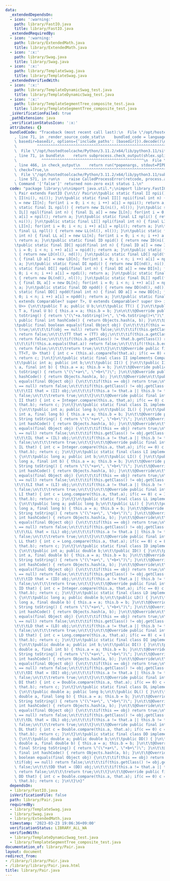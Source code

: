 ```yaml
---
data:
  _extendedDependsOn:
  - icon: ':warning:'
    path: library/FastIO.java
    title: library/FastIO.java
  _extendedRequiredBy:
  - icon: ':warning:'
    path: library/ExtendedMath.java
    title: library/ExtendedMath.java
  - icon: ':x:'
    path: library/Swag.java
    title: library/Swag.java
  - icon: ':x:'
    path: library/TemplateSwag.java
    title: library/TemplateSwag.java
  _extendedVerifiedWith:
  - icon: ':x:'
    path: library/TemplateDynamicSwag_test.java
    title: library/TemplateDynamicSwag_test.java
  - icon: ':x:'
    path: library/TemplateSegmentTree_composite_test.java
    title: library/TemplateSegmentTree_composite_test.java
  _isVerificationFailed: true
  _pathExtension: java
  _verificationStatusIcon: ':x:'
  attributes: {}
  bundledCode: "Traceback (most recent call last):\n  File \"/opt/hostedtoolcache/Python/3.11.2/x64/lib/python3.11/site-packages/onlinejudge_verify/documentation/build.py\"\
    , line 71, in _render_source_code_stat\n    bundled_code = language.bundle(stat.path,\
    \ basedir=basedir, options={'include_paths': [basedir]}).decode()\n          \
    \         ^^^^^^^^^^^^^^^^^^^^^^^^^^^^^^^^^^^^^^^^^^^^^^^^^^^^^^^^^^^^^^^^^^^^^^^^^^^^^^^^^\n\
    \  File \"/opt/hostedtoolcache/Python/3.11.2/x64/lib/python3.11/site-packages/onlinejudge_verify/languages/user_defined.py\"\
    , line 71, in bundle\n    return subprocess.check_output(shlex.split(command))\n\
    \           ^^^^^^^^^^^^^^^^^^^^^^^^^^^^^^^^^^^^^^^^^^^^^\n  File \"/opt/hostedtoolcache/Python/3.11.2/x64/lib/python3.11/subprocess.py\"\
    , line 466, in check_output\n    return run(*popenargs, stdout=PIPE, timeout=timeout,\
    \ check=True,\n           ^^^^^^^^^^^^^^^^^^^^^^^^^^^^^^^^^^^^^^^^^^^^^^^^^^^^^^^^^\n\
    \  File \"/opt/hostedtoolcache/Python/3.11.2/x64/lib/python3.11/subprocess.py\"\
    , line 571, in run\n    raise CalledProcessError(retcode, process.args,\nsubprocess.CalledProcessError:\
    \ Command '['false']' returned non-zero exit status 1.\n"
  code: "package library;\n\nimport java.util.*;\nimport library.FastIO;\n\nclass\
    \ Pair extends FastIO {\n\t// Pair\n\tpublic static final II npii() { return new\
    \ II(ni(), ni()); }\n\tpublic static final II[] npii(final int n) { final II a[]\
    \ = new II[n]; for(int i = 0; i < n; i ++) a[i] = npii(); return a; }\n\tpublic\
    \ static final IL npil() { return new IL(ni(), nl()); }\n\tpublic static final\
    \ IL[] npil(final int n) { final IL a[] = new IL[n]; for(int i = 0; i < n; i ++)\
    \ a[i] = npil(); return a; }\n\tpublic static final LI npli() { return new LI(nl(),\
    \ ni()); }\n\tpublic static final LI[] npli(final int n) { final LI a[] = new\
    \ LI[n]; for(int i = 0; i < n; i ++) a[i] = npli(); return a; }\n\tpublic static\
    \ final LL npll() { return new LL(nl(), nl()); }\n\tpublic static final LL[] npll(final\
    \ int n) { final LL a[] = new LL[n]; for(int i = 0; i < n; i ++) a[i] = npll();\
    \ return a; }\n\tpublic static final ID npid() { return new ID(ni(), nd()); }\n\
    \tpublic static final ID[] npid(final int n) { final ID a[] = new ID[n]; for(int\
    \ i = 0; i < n; i ++) a[i] = npid(); return a; }\n\tpublic static final LD npld()\
    \ { return new LD(nl(), nd()); }\n\tpublic static final LD[] npld(final int n)\
    \ { final LD a[] = new LD[n]; for(int i = 0; i < n; i ++) a[i] = npld(); return\
    \ a; }\n\tpublic static final DI npdi() { return new DI(nd(), ni()); }\n\tpublic\
    \ static final DI[] npdi(final int n) { final DI a[] = new DI[n]; for(int i =\
    \ 0; i < n; i ++) a[i] = npdi(); return a; }\n\tpublic static final DL npdl()\
    \ { return new DL(nd(), nl()); }\n\tpublic static final DL[] npdl(final int n)\
    \ { final DL a[] = new DL[n]; for(int i = 0; i < n; i ++) a[i] = npdl(); return\
    \ a; }\n\tpublic static final DD npdd() { return new DD(nd(), nd()); }\n\tpublic\
    \ static final DD[] npdd(final int n) { final DD a[] = new DD[n]; for(int i =\
    \ 0; i < n; i ++) a[i] = npdd(); return a; }\n\tpublic static final class TT<T\
    \ extends Comparable<? super T>, U extends Comparable<? super U>> implements Comparable<TT<T,\
    \ U>> {\n\t\tpublic T a; public U b;\n\t\tpublic TT() { }\n\t\tpublic TT(final\
    \ T a, final U b) { this.a = a; this.b = b; }\n\n\t\t@Override public final String\
    \ toString() { return \"(\"+a.toString()+\", \"+b.toString()+\")\"; }\n\t\t@Override\
    \ public final int hashCode() { return Objects.hash(a, b); }\n\t\t@Override\n\t\
    \tpublic final boolean equals(final Object obj) {\n\t\t\tif(this == obj) return\
    \ true;\n\t\t\tif(obj == null) return false;\n\t\t\tif(this.getClass() != obj.getClass())\
    \ return false;\n\t\t\tTT that = (TT) obj;\n\t\t\tif(this.a.getClass() != that.a.getClass())\
    \ return false;\n\t\t\tif(this.b.getClass() != that.b.getClass()) return false;\n\
    \t\t\tif(!this.a.equals(that.a)) return false;\n\t\t\tif(!this.b.equals(that.b))\
    \ return false;\n\t\t\treturn true;\n\t\t}\n\t\t@Override public final int compareTo(final\
    \ TT<T, U> that) { int c = (this.a).compareTo(that.a); if(c == 0) c = (this.b).compareTo(that.b);\
    \ return c; }\n\t}\n\tpublic static final class II implements Comparable<II> {\n\
    \t\tpublic int a; public int b;\n\t\tpublic II() { }\n\t\tpublic II(final int\
    \ a, final int b) { this.a = a; this.b = b; }\n\t\t@Override public final String\
    \ toString() { return \"(\"+a+\", \"+b+\")\"; }\n\t\t@Override public final int\
    \ hashCode() { return Objects.hash(a, b); }\n\t\t@Override\n\t\tpublic boolean\
    \ equals(final Object obj) {\n\t\t\tif(this == obj) return true;\n\t\t\tif(obj\
    \ == null) return false;\n\t\t\tif(this.getClass() != obj.getClass()) return false;\n\
    \t\t\tII that = (II) obj;\n\t\t\tif(this.a != that.a || this.b != that.b) return\
    \ false;\n\t\t\treturn true;\n\t\t}\n\t\t@Override public final int compareTo(final\
    \ II that) { int c = Integer.compare(this.a, that.a); if(c == 0) c = Integer.compare(this.b,\
    \ that.b); return c; }\n\t}\n\tpublic static final class IL implements Comparable<IL>\
    \ {\n\t\tpublic int a; public long b;\n\t\tpublic IL() { }\n\t\tpublic IL(final\
    \ int a, final long b) { this.a = a; this.b = b; }\n\t\t@Override public final\
    \ String toString() { return \"(\"+a+\", \"+b+\")\"; }\n\t\t@Override public final\
    \ int hashCode() { return Objects.hash(a, b); }\n\t\t@Override\n\t\tpublic boolean\
    \ equals(final Object obj) {\n\t\t\tif(this == obj) return true;\n\t\t\tif(obj\
    \ == null) return false;\n\t\t\tif(this.getClass() != obj.getClass()) return false;\n\
    \t\t\tIL that = (IL) obj;\n\t\t\tif(this.a != that.a || this.b != that.b) return\
    \ false;\n\t\t\treturn true;\n\t\t}\n\t\t@Override public final int compareTo(final\
    \ IL that) { int c = Integer.compare(this.a, that.a); if(c == 0) c = Long.compare(this.b,\
    \ that.b); return c; }\n\t}\n\tpublic static final class LI implements Comparable<LI>\
    \ {\n\t\tpublic long a; public int b;\n\t\tpublic LI() { }\n\t\tpublic LI(final\
    \ long a, final int b) { this.a = a; this.b = b; }\n\t\t@Override public final\
    \ String toString() { return \"(\"+a+\", \"+b+\")\"; }\n\t\t@Override public final\
    \ int hashCode() { return Objects.hash(a, b); }\n\t\t@Override\n\t\tpublic boolean\
    \ equals(final Object obj) {\n\t\t\tif(this == obj) return true;\n\t\t\tif(obj\
    \ == null) return false;\n\t\t\tif(this.getClass() != obj.getClass()) return false;\n\
    \t\t\tLI that = (LI) obj;\n\t\t\tif(this.a != that.a || this.b != that.b) return\
    \ false;\n\t\t\treturn true;\n\t\t}\n\t\t@Override public final int compareTo(final\
    \ LI that) { int c = Long.compare(this.a, that.a); if(c == 0) c = Integer.compare(this.b,\
    \ that.b); return c; }\n\t}\n\tpublic static final class LL implements Comparable<LL>\
    \ {\n\t\tpublic long a; public long b;\n\t\tpublic LL() { }\n\t\tpublic LL(final\
    \ long a, final long b) { this.a = a; this.b = b; }\n\t\t@Override public final\
    \ String toString() { return \"(\"+a+\", \"+b+\")\"; }\n\t\t@Override public final\
    \ int hashCode() { return Objects.hash(a, b); }\n\t\t@Override\n\t\tpublic boolean\
    \ equals(final Object obj) {\n\t\t\tif(this == obj) return true;\n\t\t\tif(obj\
    \ == null) return false;\n\t\t\tif(this.getClass() != obj.getClass()) return false;\n\
    \t\t\tLL that = (LL) obj;\n\t\t\tif(this.a != that.a || this.b != that.b) return\
    \ false;\n\t\t\treturn true;\n\t\t}\n\t\t@Override public final int compareTo(final\
    \ LL that) { int c = Long.compare(this.a, that.a); if(c == 0) c = Long.compare(this.b,\
    \ that.b); return c; }\n\t}\n\tpublic static final class ID implements Comparable<ID>\
    \ {\n\t\tpublic int a; public double b;\n\t\tpublic ID() { }\n\t\tpublic ID(final\
    \ int a, final double b) { this.a = a; this.b = b; }\n\t\t@Override public final\
    \ String toString() { return \"(\"+a+\", \"+b+\")\"; }\n\t\t@Override public final\
    \ int hashCode() { return Objects.hash(a, b); }\n\t\t@Override\n\t\tpublic boolean\
    \ equals(final Object obj) {\n\t\t\tif(this == obj) return true;\n\t\t\tif(obj\
    \ == null) return false;\n\t\t\tif(this.getClass() != obj.getClass()) return false;\n\
    \t\t\tID that = (ID) obj;\n\t\t\tif(this.a != that.a || this.b != that.b) return\
    \ false;\n\t\t\treturn true;\n\t\t}\n\t\t@Override public final int compareTo(final\
    \ ID that) { int c = Integer.compare(this.a, that.a); if(c == 0) c = Double.compare(this.b,\
    \ that.b); return c; }\n\t}\n\tpublic static final class LD implements Comparable<LD>\
    \ {\n\t\tpublic long a; public double b;\n\t\tpublic LD() { }\n\t\tpublic LD(final\
    \ long a, final double b) { this.a = a; this.b = b; }\n\t\t@Override public final\
    \ String toString() { return \"(\"+a+\", \"+b+\")\"; }\n\t\t@Override public final\
    \ int hashCode() { return Objects.hash(a, b); }\n\t\t@Override\n\t\tpublic boolean\
    \ equals(final Object obj) {\n\t\t\tif(this == obj) return true;\n\t\t\tif(obj\
    \ == null) return false;\n\t\t\tif(this.getClass() != obj.getClass()) return false;\n\
    \t\t\tLD that = (LD) obj;\n\t\t\tif(this.a != that.a || this.b != that.b) return\
    \ false;\n\t\t\treturn true;\n\t\t}\n\t\t@Override public final int compareTo(final\
    \ LD that) { int c = Long.compare(this.a, that.a); if(c == 0) c = Double.compare(this.b,\
    \ that.b); return c; }\n\t}\n\tpublic static final class DI implements Comparable<DI>\
    \ {\n\t\tpublic double a; public int b;\n\t\tpublic DI() { }\n\t\tpublic DI(final\
    \ double a, final int b) { this.a = a; this.b = b; }\n\t\t@Override public final\
    \ String toString() { return \"(\"+a+\", \"+b+\")\"; }\n\t\t@Override public final\
    \ int hashCode() { return Objects.hash(a, b); }\n\t\t@Override\n\t\tpublic boolean\
    \ equals(final Object obj) {\n\t\t\tif(this == obj) return true;\n\t\t\tif(obj\
    \ == null) return false;\n\t\t\tif(this.getClass() != obj.getClass()) return false;\n\
    \t\t\tDI that = (DI) obj;\n\t\t\tif(this.a != that.a || this.b != that.b) return\
    \ false;\n\t\t\treturn true;\n\t\t}\n\t\t@Override public final int compareTo(final\
    \ DI that) { int c = Double.compare(this.a, that.a); if(c == 0) c = Integer.compare(this.b,\
    \ that.b); return c; }\n\t}\n\tpublic static final class DL implements Comparable<DL>\
    \ {\n\t\tpublic double a; public long b;\n\t\tpublic DL() { }\n\t\tpublic DL(final\
    \ double a, final long b) { this.a = a; this.b = b; }\n\t\t@Override public final\
    \ String toString() { return \"(\"+a+\", \"+b+\")\"; }\n\t\t@Override public final\
    \ int hashCode() { return Objects.hash(a, b); }\n\t\t@Override\n\t\tpublic boolean\
    \ equals(final Object obj) {\n\t\t\tif(this == obj) return true;\n\t\t\tif(obj\
    \ == null) return false;\n\t\t\tif(this.getClass() != obj.getClass()) return false;\n\
    \t\t\tDL that = (DL) obj;\n\t\t\tif(this.a != that.a || this.b != that.b) return\
    \ false;\n\t\t\treturn true;\n\t\t}\n\t\t@Override public final int compareTo(final\
    \ DL that) { int c = Double.compare(this.a, that.a); if(c == 0) c = Long.compare(this.b,\
    \ that.b); return c; }\n\t}\n\tpublic static final class DD implements Comparable<DD>\
    \ {\n\t\tpublic double a; public double b;\n\t\tpublic DD() { }\n\t\tpublic DD(final\
    \ double a, final double b) { this.a = a; this.b = b; }\n\t\t@Override public\
    \ final String toString() { return \"(\"+a+\", \"+b+\")\"; }\n\t\t@Override public\
    \ final int hashCode() { return Objects.hash(a, b); }\n\t\t@Override\n\t\tpublic\
    \ boolean equals(final Object obj) {\n\t\t\tif(this == obj) return true;\n\t\t\
    \tif(obj == null) return false;\n\t\t\tif(this.getClass() != obj.getClass()) return\
    \ false;\n\t\t\tDD that = (DD) obj;\n\t\t\tif(this.a != that.a || this.b != that.b)\
    \ return false;\n\t\t\treturn true;\n\t\t}\n\t\t@Override public final int compareTo(final\
    \ DD that) { int c = Double.compare(this.a, that.a); if(c == 0) c = Double.compare(this.b,\
    \ that.b); return c; }\n\t}\n}"
  dependsOn:
  - library/FastIO.java
  isVerificationFile: false
  path: library/Pair.java
  requiredBy:
  - library/TemplateSwag.java
  - library/Swag.java
  - library/ExtendedMath.java
  timestamp: '2023-03-23 19:06:36+09:00'
  verificationStatus: LIBRARY_ALL_WA
  verifiedWith:
  - library/TemplateDynamicSwag_test.java
  - library/TemplateSegmentTree_composite_test.java
documentation_of: library/Pair.java
layout: document
redirect_from:
- /library/library/Pair.java
- /library/library/Pair.java.html
title: library/Pair.java
---
```

